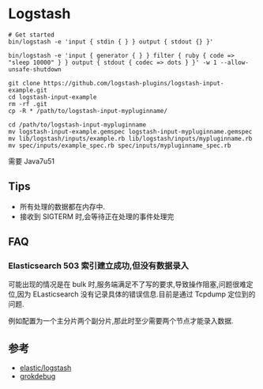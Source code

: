 # Logstash

```
# Get started
bin/logstash -e 'input { stdin { } } output { stdout {} }'

bin/logstash -e 'input { generator { } } filter { ruby { code => "sleep 10000" } } output { stdout { codec => dots } }' -w 1 --allow-unsafe-shutdown
```

```
git clone https://github.com/logstash-plugins/logstash-input-example.git
cd logstash-input-example
rm -rf .git
cp -R * /path/to/logstash-input-mypluginname/

cd /path/to/logstash-input-mypluginname
mv logstash-input-example.gemspec logstash-input-mypluginname.gemspec
mv lib/logstash/inputs/example.rb lib/logstash/inputs/mypluginname.rb
mv spec/inputs/example_spec.rb spec/inputs/mypluginname_spec.rb
```

需要 Java7u51

## Tips
* 所有处理的数据都在内存中.
* 接收到 SIGTERM 时,会等待正在处理的事件处理完


## FAQ

### Elasticsearch 503 索引建立成功,但没有数据录入

可能出现的情况是在 bulk 时,服务端满足不了写的要求,导致操作阻塞,问题很难定位,因为 ELasticsearch 没有记录具体的错误信息.目前是通过 Tcpdump 定位到的问题.

例如配置为一个主分片两个副分片,那此时至少需要两个节点才能录入数据.


## 参考
* [elastic/logstash](https://github.com/elastic/logstash)
* [grokdebug](http://grokdebug.herokuapp.com/)
